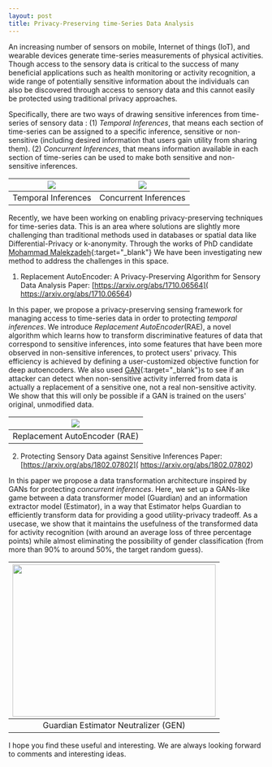 ```yaml
---
layout: post
title: Privacy-Preserving time-Series Data Analysis
---
```


An increasing number of sensors on mobile, Internet of things (IoT), and wearable devices generate time-series measurements of physical activities. Though access to the sensory data is critical to the success of many beneficial applications such as health monitoring or activity recognition, a wide range of potentially sensitive information about the individuals can also be discovered through access to sensory data and this cannot easily be protected using traditional privacy approaches.

Specifically, there are two ways of drawing sensitive inferences from time-series of sensory data :
(1) *Temporal Inferences*, that means each section of time-series can be assigned to a specific inference, sensitive or non-sensitive (including  desired information that users gain utility from sharing them).
(2) *Concurrent Inferences*, that means information available in each section of time-series can be used to make both sensitive and non-sensitive inferences.


| <img src="https://raw.githubusercontent.com/mmalekzadeh/motion-sense/master/materials/temporal_inf.png" class="img-responsive"> | <img src="https://raw.githubusercontent.com/mmalekzadeh/motion-sense/master/materials/concurrent_inf.png" class="img-responsive"> |
|:---:|:---:|
| Temporal Inferences | Concurrent Inferences |

Recently, we have been working on enabling privacy-preserving techniques for time-series data. This is an area where solutions are slightly more challenging than traditional methods used in databases or spatial data like Differential-Privacy or k-anonymity. Through the works of PhD candidate [Mohammad Malekzadeh]( https://mmalekzadeh.github.io/){:target="_blank"} We have been investigating new method to address the challenges in this space.

1) Replacement AutoEncoder: A Privacy-Preserving Algorithm for Sensory Data Analysis
Paper: [https://arxiv.org/abs/1710.06564]( https://arxiv.org/abs/1710.06564)

In this paper, we propose a privacy-preserving sensing framework for managing access to time-series data in order to protecting *temporal inferences*. We introduce *Replacement AutoEncoder*(RAE), a novel algorithm which learns how to transform discriminative features of data that correspond to sensitive inferences,  into some features that have been more observed in non-sensitive inferences, to protect users' privacy. This efficiency is achieved by defining a user-customized objective function for deep autoencoders.
We also used [GAN]( https://en.wikipedia.org/wiki/Generative_adversarial_network){:target="_blank"}s to see if an attacker can detect when non-sensitive activity inferred from data is actually a replacement of a sensitive one, not a real non-sensitive activity. We show that this will only be possible if a GAN is trained on the users' original, unmodified data.

| <img src="https://github.com/mmalekzadeh/motion-sense/blob/master/materials/rae.png" class="img-responsive"> |
|:---:|
| Replacement AutoEncoder (RAE) |


2) Protecting Sensory Data against Sensitive Inferences
Paper: [https://arxiv.org/abs/1802.07802]( https://arxiv.org/abs/1802.07802)


In this paper we propose a data transformation architecture inspired by GANs for protecting *concurrent inferences*. Here, we set up a GANs-like game between a data transformer model (Guardian) and an information extractor model (Estimator), in a way that Estimator helps Guardian to efficiently transform data for providing a good utility-privacy tradeoff. As a usecase, we show that it maintains the usefulness of the transformed data for activity recognition (with around an average loss of three percentage points) while almost eliminating the possibility of gender classification (from more than 90% to around 50%, the target random guess). 

| <img src="https://github.com/mmalekzadeh/motion-sense/blob/master/materials/gen.png"  height="300" width="400"> |
|:---:|
| Guardian Estimator Neutralizer (GEN) |

I hope you find these useful and interesting. We are always looking forward to comments and interesting ideas.
